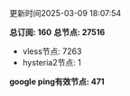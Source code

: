 更新时间2025-03-09 18:07:54

**总订阅: 160**
**总节点: 27516**
- vless节点: 7263
- hysteria2节点: 1

**google ping有效节点: 471**
